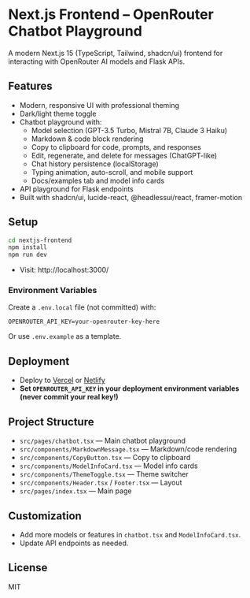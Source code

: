 # Next.js Frontend – OpenRouter Chatbot Playground

A modern Next.js 15 (TypeScript, Tailwind, shadcn/ui) frontend for interacting with OpenRouter AI models and Flask APIs.

## Features
- Modern, responsive UI with professional theming
- Dark/light theme toggle
- Chatbot playground with:
  - Model selection (GPT-3.5 Turbo, Mistral 7B, Claude 3 Haiku)
  - Markdown & code block rendering
  - Copy to clipboard for code, prompts, and responses
  - Edit, regenerate, and delete for messages (ChatGPT-like)
  - Chat history persistence (localStorage)
  - Typing animation, auto-scroll, and mobile support
  - Docs/examples tab and model info cards
- API playground for Flask endpoints
- Built with shadcn/ui, lucide-react, @headlessui/react, framer-motion

## Setup

```sh
cd nextjs-frontend
npm install
npm run dev
```
- Visit: http://localhost:3000/

### Environment Variables
Create a `.env.local` file (not committed) with:
```
OPENROUTER_API_KEY=your-openrouter-key-here
```
Or use `.env.example` as a template.

## Deployment
- Deploy to [Vercel](https://vercel.com/) or [Netlify](https://netlify.com/)
- **Set `OPENROUTER_API_KEY` in your deployment environment variables (never commit your real key!)**

## Project Structure
- `src/pages/chatbot.tsx` — Main chatbot playground
- `src/components/MarkdownMessage.tsx` — Markdown/code rendering
- `src/components/CopyButton.tsx` — Copy to clipboard
- `src/components/ModelInfoCard.tsx` — Model info cards
- `src/components/ThemeToggle.tsx` — Theme switcher
- `src/components/Header.tsx` / `Footer.tsx` — Layout
- `src/pages/index.tsx` — Main page

## Customization
- Add more models or features in `chatbot.tsx` and `ModelInfoCard.tsx`.
- Update API endpoints as needed.

## License
MIT
